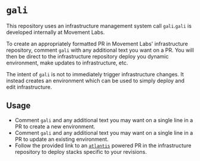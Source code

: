 # `gali`
This repository uses an infrastructure management system call `gali`.`gali` is developed internally at Movement Labs.

To create an appropriately formatted PR in Movement Labs' infrastructure repository, comment `gali` with any additional text you want on a PR. You will then be direct to the infrastructure repository deploy you dynamic environment, make updates to infrastructure, etc.

The intent of `gali` is not to immediately trigger infrastructure changes. It instead creates an environment which can be used to simply deploy and edit infrastructure.

## Usage
- Comment `gali` and any additional text you may want on a single line in a PR to create a new environment.
- Comment `gali` and any additional text you may want on a single line in a PR to update an existing environment.
- Follow the provided link to an [`atlantis`](https://www.runatlantis.io/) powered PR in the infrastructure repository to deploy stacks specific to your revisions.